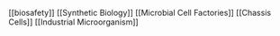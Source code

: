 [[biosafety]]
[[Synthetic Biology]]
[[Microbial Cell Factories]]
[[Chassis Cells]]
[[Industrial Microorganism]]
